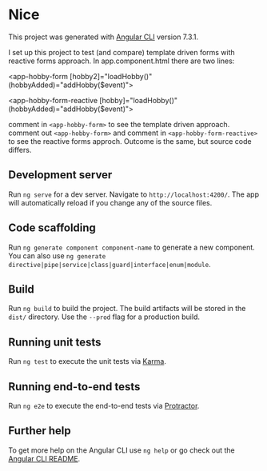 # Nice

This project was generated with [Angular CLI](https://github.com/angular/angular-cli) version 7.3.1.

I set up this project to test (and compare) template driven forms with reactive forms approach.
In app.component.html there are two lines:

  <app-hobby-form [hobby2]="loadHobby()" (hobbyAdded)="addHobby($event)"></app-hobby-form>
  
  <app-hobby-form-reactive [hobby]="loadHobby()" (hobbyAdded)="addHobby($event)"></app-hobby-form-reactive>
  
  comment in `<app-hobby-form>` to see the template driven approach.
  comment out `<app-hobby-form>` and comment in `<app-hobby-form-reactive>` to see the reactive forms approch. Outcome is the same, but     source code differs.

## Development server

Run `ng serve` for a dev server. Navigate to `http://localhost:4200/`. The app will automatically reload if you change any of the source files.

## Code scaffolding

Run `ng generate component component-name` to generate a new component. You can also use `ng generate directive|pipe|service|class|guard|interface|enum|module`.

## Build

Run `ng build` to build the project. The build artifacts will be stored in the `dist/` directory. Use the `--prod` flag for a production build.

## Running unit tests

Run `ng test` to execute the unit tests via [Karma](https://karma-runner.github.io).

## Running end-to-end tests

Run `ng e2e` to execute the end-to-end tests via [Protractor](http://www.protractortest.org/).

## Further help

To get more help on the Angular CLI use `ng help` or go check out the [Angular CLI README](https://github.com/angular/angular-cli/blob/master/README.md).
